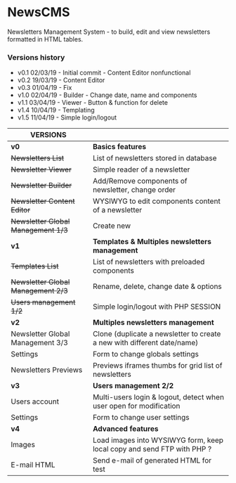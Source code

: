 NewsCMS
=======
Newsletters Management System - to build, edit and view newsletters formatted in HTML tables.

### Versions history
  * v0.1 02/03/19 - Initial commit - Content Editor nonfunctional
  * v0.2 19/03/19 - Content Editor
  * v0.3 01/04/19 - Fix
  * v1.0 02/04/19 - Builder - Change date, name and components
  * v1.1 03/04/19 - Viewer - Button & function for delete
  * v1.4 10/04/19 - Templating
  * v1.5 11/04/19 - Simple login/logout

| VERSIONS                             |                                                                        |
|--------------------------------------|------------------------------------------------------------------------|
| **v0**                               | **Basics features**                                                    |
| ~~Newsletters List~~                 | List of newsletters stored in database                                 |
| ~~Newsletter Viewer~~                | Simple reader of a newsletter                                          |
| ~~Newsletter Builder~~               | Add/Remove components of newsletter, change order                      |
| ~~Newsletter Content Editor~~        | WYSIWYG to edit components content of a newsletter                     |
| ~~Newsletter Global Management 1/3~~ | Create new                                                             |
| **v1**                               | **Templates & Multiples newsletters management**                       |
| ~~Templates List~~                   | List of newsletters with preloaded components                          |
| ~~Newsletter Global Management 2/3~~ | Rename, delete, change date & options                                  |
| ~~Users management 1/2~~             | Simple login/logout with PHP SESSION                                   |
| **v2**                               | **Multiples newsletters management**                                   |
| Newsletter Global Management 3/3     | Clone (duplicate a newsletter to create a new with different date/name)|
| Settings                             | Form to change globals settings                                        |
| Newsletters Previews                 | Previews iframes thumbs for grid list of newsletters                   |
| **v3**                               | **Users management 2/2**                                               |
| Users account                        | Multi-users login & logout, detect when user open for modification     |                                  
| Settings                             | Form to change user settings                                           |
| **v4**                               | **Advanced features**                                                  |
| Images                               | Load images into WYSIWYG form, keep local copy and send FTP with PHP ? |
| E-mail HTML                          | Send e-mail of generated HTML for test                                 |

